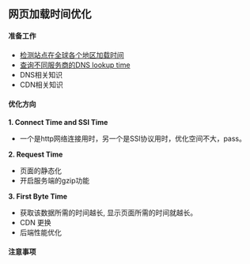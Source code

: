 ## **网页加载时间优化**
#### 准备工作
* [检测站点在全球各个地区加载时间](https://www.dotcom-tools.com/website-speed-test.aspx)
* [查询不同服务商的DNS lookup time](https://www.dnsperf.com/)
* DNS相关知识
* CDN相关知识

#### 优化方向
**1. Connect Time and SSI Time**
* 一个是http网络连接用时，另一个是SSl协议用时，优化空间不大，pass。

**2. Request Time**
* 页面的静态化
* 开启服务端的gzip功能

**3. First Byte Time**
* 获取该数据所需的时间越长, 显示页面所需的时间就越长。
* CDN 更换
* 后端性能优化

#### 注意事项